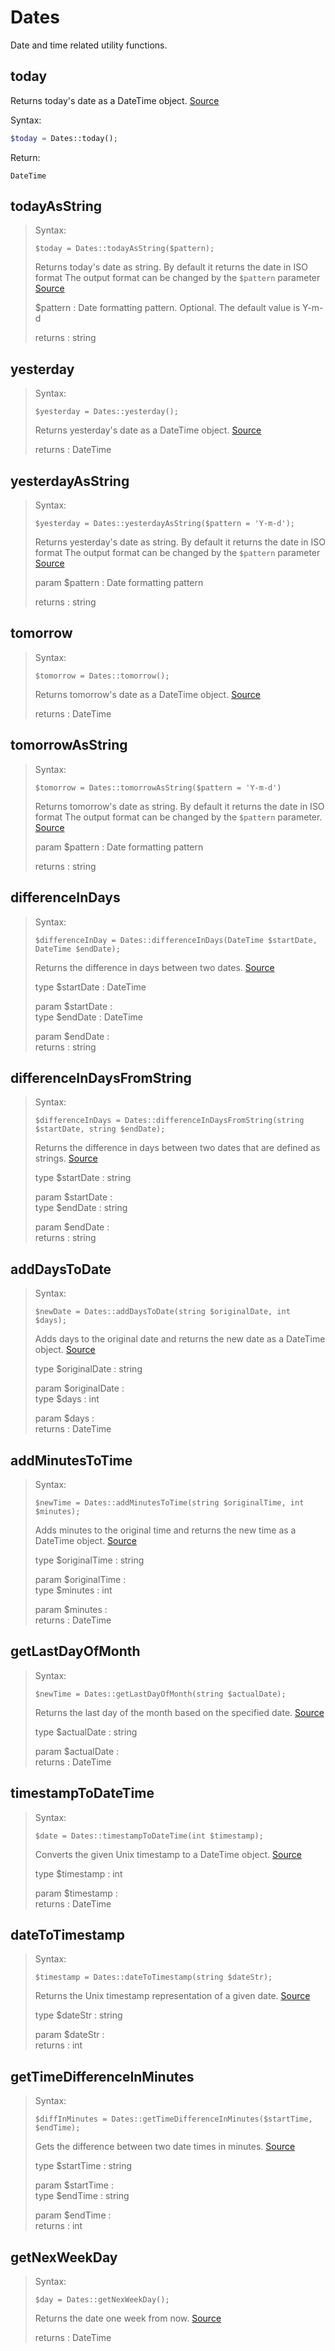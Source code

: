 Dates
=====

Date and time related utility functions.

today
-----

Returns today's date as a DateTime object. [Source](https://phpf1.com/snippet/get-actual-date-in-php)

Syntax:
```php
$today = Dates::today();
```
    
Return: 

    DateTime


todayAsString
-------------

> Syntax:
>
>     $today = Dates::todayAsString($pattern);
>
> Returns today's date as string. By default it returns the date in ISO
> format The output format can be changed by the `$pattern` parameter
> [Source](https://phpf1.com/snippet/get-actual-date-in-php)
>
> \$pattern
> :   Date formatting pattern. Optional. The default value is Y-m-d
>
> returns
> :   string
>
yesterday
---------

> Syntax:
>
>     $yesterday = Dates::yesterday();
>
> Returns yesterday's date as a DateTime object.
> [Source](https://phpf1.com/snippet/get-yesterdays-date-in-php)
>
> returns
> :   DateTime
>
yesterdayAsString
-----------------

> Syntax:
>
>     $yesterday = Dates::yesterdayAsString($pattern = 'Y-m-d');
>
> Returns yesterday's date as string. By default it returns the date in
> ISO format The output format can be changed by the `$pattern`
> parameter
> [Source](https://phpf1.com/snippet/get-yesterdays-date-in-php)
>
> param \$pattern
> :   Date formatting pattern
>
> returns
> :   string
>
tomorrow
--------

> Syntax:
>
>     $tomorrow = Dates::tomorrow();
>
> Returns tomorrow's date as a DateTime object.
> [Source](https://phpf1.com/snippet/get-tomorrows-date-in-php)
>
> returns
> :   DateTime
>
tomorrowAsString
----------------

> Syntax:
>
>     $tomorrow = Dates::tomorrowAsString($pattern = 'Y-m-d')
>
> Returns tomorrow's date as string. By default it returns the date in
> ISO format The output format can be changed by the `$pattern`
> parameter.
> [Source](https://phpf1.com/snippet/get-tomorrows-date-in-php)
>
> param \$pattern
> :   Date formatting pattern
>
> returns
> :   string
>
differenceInDays
----------------

> Syntax:
>
>     $differenceInDay = Dates::differenceInDays(DateTime $startDate, DateTime $endDate);
>
> Returns the difference in days between two dates.
> [Source](https://phpf1.com/snippet/get-the-number-of-days-between-two-dates-in-php)
>
> type \$startDate
> :   DateTime
>
> param \$startDate
> :   
> type \$endDate
> :   DateTime
>
> param \$endDate
> :   
> returns
> :   string
>
differenceInDaysFromString
--------------------------

> Syntax:
>
>     $differenceInDays = Dates::differenceInDaysFromString(string $startDate, string $endDate);
>
> Returns the difference in days between two dates that are defined as
> strings.
> [Source](https://phpf1.com/snippet/get-the-number-of-days-between-two-dates-in-php)
>
> type \$startDate
> :   string
>
> param \$startDate
> :   
> type \$endDate
> :   string
>
> param \$endDate
> :   
> returns
> :   string
>
addDaysToDate
-------------

> Syntax:
>
>     $newDate = Dates::addDaysToDate(string $originalDate, int $days);
>
> Adds days to the original date and returns the new date as a DateTime
> object. [Source](https://phpf1.com/snippet/add-days-to-date-in-php)
>
> type \$originalDate
> :   string
>
> param \$originalDate
> :   
> type \$days
> :   int
>
> param \$days
> :   
> returns
> :   DateTime
>
addMinutesToTime
----------------

> Syntax:
>
>     $newTime = Dates::addMinutesToTime(string $originalTime, int $minutes);
>
> Adds minutes to the original time and returns the new time as a
> DateTime object.
> [Source](https://phpf1.com/snippet/add-minutes-to-date-time-in-php)
>
> type \$originalTime
> :   string
>
> param \$originalTime
> :   
> type \$minutes
> :   int
>
> param \$minutes
> :   
> returns
> :   DateTime
>
getLastDayOfMonth
-----------------

> Syntax:
>
>     $newTime = Dates::getLastDayOfMonth(string $actualDate);
>
> Returns the last day of the month based on the specified date.
> [Source](https://phpf1.com/snippet/get-the-last-day-of-a-month-from-date-in-php)
>
> type \$actualDate
> :   string
>
> param \$actualDate
> :   
> returns
> :   DateTime
>
timestampToDateTime
-------------------

> Syntax:
>
>     $date = Dates::timestampToDateTime(int $timestamp);
>
> Converts the given Unix timestamp to a DateTime object.
> [Source](https://phpf1.com/snippet/convert-timestamp-to-datetime-in-php)
>
> type \$timestamp
> :   int
>
> param \$timestamp
> :   
> returns
> :   DateTime
>
dateToTimestamp
---------------

> Syntax:
>
>     $timestamp = Dates::dateToTimestamp(string $dateStr);
>
> Returns the Unix timestamp representation of a given date.
> [Source](https://phpf1.com/snippet/convert-date-to-timestamp-in-php)
>
> type \$dateStr
> :   string
>
> param \$dateStr
> :   
> returns
> :   int
>
getTimeDifferenceInMinutes
--------------------------

> Syntax:
>
>     $diffInMinutes = Dates::getTimeDifferenceInMinutes($startTime, $endTime);
>
> Gets the difference between two date times in minutes.
> [Source](https://phpf1.com/snippet/get-time-difference-in-minutes-in-php)
>
> type \$startTime
> :   string
>
> param \$startTime
> :   
> type \$endTime
> :   string
>
> param \$endTime
> :   
> returns
> :   int
>
getNexWeekDay
-------------

> Syntax:
>
>     $day = Dates::getNexWeekDay();
>
> Returns the date one week from now.
> [Source](https://phpf1.com/snippet/get-same-day-in-the-next-week-in-php)
>
> returns
> :   DateTime
>

